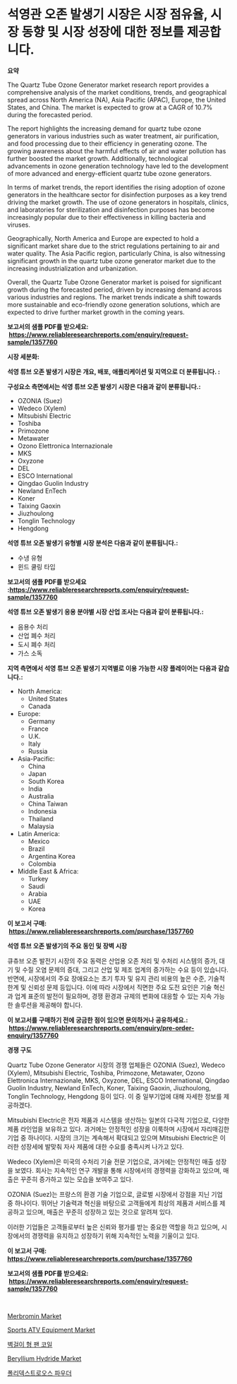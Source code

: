 <p><h1>석영관 오존 발생기 시장은 시장 점유율, 시장 동향 및 시장 성장에 대한 정보를 제공합니다.</h1></p><p><strong>요약</strong></p>
<p><p>The Quartz Tube Ozone Generator market research report provides a comprehensive analysis of the market conditions, trends, and geographical spread across North America (NA), Asia Pacific (APAC), Europe, the United States, and China. The market is expected to grow at a CAGR of 10.7% during the forecasted period.</p><p>The report highlights the increasing demand for quartz tube ozone generators in various industries such as water treatment, air purification, and food processing due to their efficiency in generating ozone. The growing awareness about the harmful effects of air and water pollution has further boosted the market growth. Additionally, technological advancements in ozone generation technology have led to the development of more advanced and energy-efficient quartz tube ozone generators.</p><p>In terms of market trends, the report identifies the rising adoption of ozone generators in the healthcare sector for disinfection purposes as a key trend driving the market growth. The use of ozone generators in hospitals, clinics, and laboratories for sterilization and disinfection purposes has become increasingly popular due to their effectiveness in killing bacteria and viruses.</p><p>Geographically, North America and Europe are expected to hold a significant market share due to the strict regulations pertaining to air and water quality. The Asia Pacific region, particularly China, is also witnessing significant growth in the quartz tube ozone generator market due to the increasing industrialization and urbanization.</p><p>Overall, the Quartz Tube Ozone Generator market is poised for significant growth during the forecasted period, driven by increasing demand across various industries and regions. The market trends indicate a shift towards more sustainable and eco-friendly ozone generation solutions, which are expected to drive further market growth in the coming years.</p></p>
<p><strong>보고서의 샘플 PDF를 받으세요: &nbsp;<a href="https://www.reliableresearchreports.com/enquiry/request-sample/1357760">https://www.reliableresearchreports.com/enquiry/request-sample/1357760</a></strong></p>
<p><strong>시장 세분화:</strong></p>
<p><strong> 석영 튜브 오존 발생기 시장은 개요, 배포, 애플리케이션 및 지역으로 더 분류됩니다. :</strong></p>
<p><strong>구성요소 측면에서는 석영 튜브 오존 발생기 시장은 다음과 같이 분류됩니다.:</strong></p>
<p><ul><li>OZONIA (Suez)</li><li>Wedeco (Xylem)</li><li>Mitsubishi Electric</li><li>Toshiba</li><li>Primozone</li><li>Metawater</li><li>Ozono Elettronica Internazionale</li><li>MKS</li><li>Oxyzone</li><li>DEL</li><li>ESCO lnternational</li><li>Qingdao Guolin Industry</li><li>Newland EnTech</li><li>Koner</li><li>Taixing Gaoxin</li><li>Jiuzhoulong</li><li>Tonglin Technology</li><li>Hengdong</li></ul></p>
<p><strong> 석영 튜브 오존 발생기 유형별 시장 분석은 다음과 같이 분류됩니다.:</strong></p>
<p><ul><li>수냉 유형</li><li>윈드 쿨링 타입</li></ul></p>
<p><strong>보고서의 샘플 PDF를 받으세요 :<a href="https://www.reliableresearchreports.com/enquiry/request-sample/1357760">https://www.reliableresearchreports.com/enquiry/request-sample/1357760</a></strong></p>
<p><strong> 석영 튜브 오존 발생기 응용 분야별 시장 산업 조사는 다음과 같이 분류됩니다.:</strong></p>
<p><ul><li>음용수 처리</li><li>산업 폐수 처리</li><li>도시 폐수 처리</li><li>가스 소독</li></ul></p>
<p><strong>지역 측면에서 석영 튜브 오존 발생기 지역별로 이용 가능한 시장 플레이어는 다음과 같습니다.:</strong></p>
<p><ul>
    <li>
        North America:
        <ul>
            <li>United States</li>
            <li>Canada</li>
        </ul>
    </li>
    <li>
        Europe:
        <ul>
            <li>Germany</li>
            <li>France</li>
            <li>U.K.</li>
            <li>Italy</li>
            <li>Russia</li>
        </ul>
    </li>
    <li>
        Asia-Pacific:
        <ul>
            <li>China</li>
            <li>Japan</li>
            <li>South Korea</li>
            <li>India</li>
            <li>Australia</li>
            <li>China Taiwan</li>
            <li>Indonesia</li>
            <li>Thailand</li>
            <li>Malaysia</li>
        </ul>
    </li>
    <li>
        Latin America:
        <ul>
            <li>Mexico</li>
            <li>Brazil</li>
            <li>Argentina Korea</li>
            <li>Colombia</li>
        </ul>
    </li>
    <li>
        Middle East & Africa:
        <ul>
            <li>Turkey</li>
            <li>Saudi</li>
            <li>Arabia</li>
            <li>UAE</li>
            <li>Korea</li>
        </ul>
    </li>
    </ul></p>
<p><strong>이 보고서 구매: &nbsp;<a href="https://www.reliableresearchreports.com/purchase/1357760">https://www.reliableresearchreports.com/purchase/1357760</a></strong></p>
<p><strong>석영 튜브 오존 발생기의 주요 동인 및 장벽 시장</strong></p>
<p><p>큐츄브 오존 발전기 시장의 주요 동력은 산업용 오존 처리 및 수처리 시스템의 증가, 대기 및 수질 오염 문제의 증대, 그리고 산업 및 제조 업계의 증가하는 수요 등이 있습니다. 반면에, 시장에서의 주요 장애요소는 초기 투자 및 유지 관리 비용의 높은 수준, 기술적 한계 및 신뢰성 문제 등입니다. 이에 따라 시장에서 직면한 주요 도전 요인은 기술 혁신과 업계 표준의 발전이 필요하며, 경쟁 환경과 규제의 변화에 대응할 수 있는 지속 가능한 솔루션을 제공해야 합니다.</p></p>
<p><strong>이 보고서를 구매하기 전에 궁금한 점이 있으면 문의하거나 공유하세요.: &nbsp;<a href="https://www.reliableresearchreports.com/enquiry/pre-order-enquiry/1357760">https://www.reliableresearchreports.com/enquiry/pre-order-enquiry/1357760</a></strong></p>
<p><strong>경쟁 구도</strong></p>
<p><p>Quartz Tube Ozone Generator 시장의 경쟁 업체들은 OZONIA (Suez), Wedeco (Xylem), Mitsubishi Electric, Toshiba, Primozone, Metawater, Ozono Elettronica Internazionale, MKS, Oxyzone, DEL, ESCO International, Qingdao Guolin Industry, Newland EnTech, Koner, Taixing Gaoxin, Jiuzhoulong, Tonglin Technology, Hengdong 등이 있다. 이 중 일부기업에 대해 자세한 정보를 제공하겠다.</p><p>Mitsubishi Electric은 전자 제품과 시스템을 생산하는 일본의 다국적 기업으로, 다양한 제품 라인업을 보유하고 있다. 과거에는 안정적인 성장을 이룩하며 시장에서 자리매김한 기업 중 하나이다. 시장의 크기는 계속해서 확대되고 있으며 Mitsubishi Electric은 이러한 성장세에 발맞춰 자사 제품에 대한 수요를 충족시켜 나가고 있다.</p><p>Wedeco (Xylem)은 미국의 수처리 기술 전문 기업으로, 과거에는 안정적인 매출 성장을 보였다. 회사는 지속적인 연구 개발을 통해 시장에서의 경쟁력을 강화하고 있으며, 매출은 꾸준히 증가하고 있는 모습을 보여주고 있다.</p><p>OZONIA (Suez)는 프랑스의 환경 기술 기업으로, 글로벌 시장에서 강점을 지닌 기업 중 하나이다. 뛰어난 기술력과 혁신을 바탕으로 고객들에게 최상의 제품과 서비스를 제공하고 있으며, 매출은 꾸준히 성장하고 있는 것으로 알려져 있다.</p><p>이러한 기업들은 고객들로부터 높은 신뢰와 평가를 받는 중요한 역할을 하고 있으며, 시장에서의 경쟁력을 유지하고 성장하기 위해 지속적인 노력을 기울이고 있다.</p></p>
<p><strong>이 보고서 구매: &nbsp; <a href="https://www.reliableresearchreports.com/purchase/1357760">https://www.reliableresearchreports.com/purchase/1357760</a></strong></p>
<p><strong>보고서의 샘플 PDF를 받으세요: &nbsp;<a href="https://www.reliableresearchreports.com/enquiry/request-sample/1357760">https://www.reliableresearchreports.com/enquiry/request-sample/1357760</a></strong><strong></strong></p>
<p>&nbsp;</p>
<p><p><a href="https://github.com/gulaimolin/Market-Research-Report-List-3/blob/main/merbromin-market.md">Merbromin Market</a></p><p><a href="https://issuu.com/reportprime-2/docs/sports-atv-equipment-market-size-2030.pptx">Sports ATV Equipment Market</a></p><p><a href="https://github.com/lzrvbyqzftro57/Market-Research-Report-List-1/blob/main/7515715193844.md">벽걸이 형 팬 코일</a></p><p><a href="https://github.com/mauripalmi/Market-Research-Report-List-2/blob/main/beryllium-hydride-market.md">Beryllium Hydride Market</a></p><p><a href="https://medium.com/@frankfurter67567/%ED%8F%B4%EB%A6%AC%EB%8D%B1%EC%8A%A4%ED%8A%B8%EB%A1%9C%EC%8A%A4-%EB%B6%84%EB%A7%90-%EC%8B%9C%EC%9E%A5-%EC%8B%9C%EC%9E%A5-%EC%A0%90%EC%9C%A0%EC%9C%A8-%EC%8B%9C%EC%9E%A5-%EB%8F%99%ED%96%A5-%EB%B0%8F-%EB%AF%B8%EB%9E%98-%EC%84%B1%EC%9E%A5-%ED%83%90%EC%83%89-0e29d34e0546">폴리덱스트로오스 파우더</a></p></p>